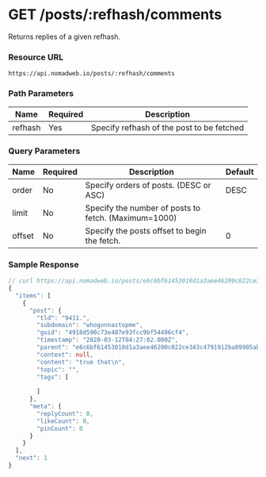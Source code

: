# GET /posts/:refhash/comments

Returns replies of a given refhash.

### Resource URL
`https://api.nomadweb.io/posts/:refhash/comments`

### Path Parameters
| Name | Required | Description |
|--|--|--|
| refhash | Yes | Specify refhash of the post to be fetched |

### Query Parameters
| Name | Required | Description | Default |
|--|--|--|--|
| order | No | Specify orders of posts. (DESC or ASC) | DESC  |
| limit | No | Specify the number of posts to fetch. (Maximum=1000) |  |
| offset | No | Specify the posts offset to begin the fetch. | 0 |

### Sample Response

```typescript
// curl https://api.nomadweb.io/posts/e6c6bf61453010d1a3aee46200c022ce343c4791912ba89905ab016c3b60ed57/comments
{
  "items": [
    { 
      "post": {
        "tld": "9411.",
        "subdomain": "whogonnastopme",
        "guid": "4918d590c73e487e93fcc9bf54496cf4",
        "timestamp": "2020-03-12T04:27:02.000Z",
        "parent": "e6c6bf61453010d1a3aee46200c022ce343c4791912ba89905ab016c3b60ed57",
        "context": null,
        "content": "true that\n",
        "topic": "",
        "tags": [
          
        ]
      },
      "meta": {
        "replyCount": 0,
        "likeCount": 0,
        "pinCount": 0
      }
    }
  ],
  "next": 1
}
```
